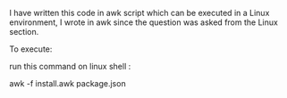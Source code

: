 I have written this code in awk script which can be executed in a Linux environment, 
I wrote in awk since the question was asked from the Linux section.

To execute:

run this command on linux shell :

awk -f install.awk package.json
